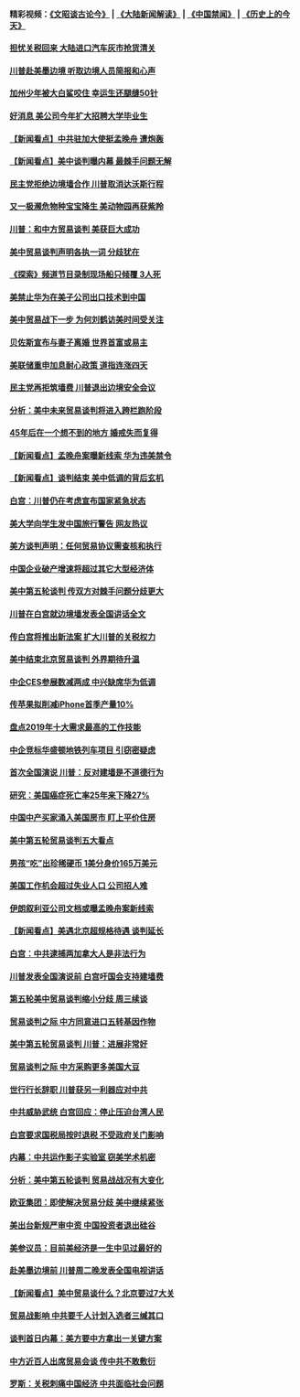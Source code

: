 #### 精彩视频：[《文昭谈古论今》](https://github.com/gfw-breaker/wenzhao/blob/master/README.md?t=01110030) | [《大陆新闻解读》](https://github.com/gfw-breaker/ntdtv-comedy/blob/master/README.md?t=01110030) | [《中国禁闻》](https://github.com/gfw-breaker/ntdtv-news/blob/master/README.md?t=01110030) | [《历史上的今天》](https://github.com/gfw-breaker/today-in-history/blob/master/README.md?t=01110030) 

#### [担忧关税回来 大陆进口汽车灰市抢货清关](../pages/nsc412/n10966734.md?t=01110030) 

#### [川普赴美墨边境 听取边境人员简报和心声](../pages/nsc412/n10966781.md?t=01110030) 

#### [加州少年被大白鲨咬住 幸运生还腿缝50针](../pages/nsc412/n10966637.md?t=01110030) 

#### [好消息 美公司今年扩大招聘大学毕业生](../pages/nsc412/n10966671.md?t=01110030) 

#### [【新闻看点】中共驻加大使挺孟晚舟 遭炮轰](../pages/nsc412/n10966495.md?t=01110030) 

#### [【新闻看点】美中谈判曝内幕 最棘手问题无解](../pages/nsc412/n10966115.md?t=01110030) 

#### [民主党拒绝边境墙合作 川普取消达沃斯行程](../pages/nsc412/n10966613.md?t=01110030) 

#### [又一极濒危物种宝宝降生 美动物园再获紫羚](../pages/nsc412/n10966526.md?t=01110030) 

#### [川普：和中方贸易谈判 美获巨大成功](../pages/nsc412/n10966506.md?t=01110030) 

#### [美中贸易谈判声明各执一词 分歧犹在](../pages/nsc412/n10966376.md?t=01110030) 

#### [《探索》频道节目录制现场船只倾覆 3人死](../pages/nsc412/n10966232.md?t=01110030) 

#### [美禁止华为在美子公司出口技术到中国](../pages/nsc412/n10966359.md?t=01110030) 

#### [美中贸易战下一步 为何刘鹤访美时间受关注](../pages/nsc412/n10964471.md?t=01110030) 

#### [贝佐斯宣布与妻子离婚 世界首富或易主](../pages/nsc412/n10964638.md?t=01110030) 

#### [美联储重申加息耐心政策 道指连涨四天](../pages/nsc412/n10964591.md?t=01110030) 

#### [民主党再拒筑墙费 川普退出边境安全会议](../pages/nsc412/n10964507.md?t=01110030) 

#### [分析：美中未来贸易谈判将进入跨栏跑阶段](../pages/nsc412/n10964449.md?t=01110030) 

#### [45年后在一个想不到的地方 婚戒失而复得](../pages/nsc412/n10964454.md?t=01110030) 

#### [【新闻看点】孟晚舟案曝新线索 华为违美禁令](../pages/nsc412/n10964307.md?t=01110030) 

#### [【新闻看点】谈判结束 美中低调的背后玄机](../pages/nsc412/n10964036.md?t=01110030) 

#### [白宫：川普仍在考虑宣布国家紧急状态](../pages/nsc412/n10964312.md?t=01110030) 

#### [美大学向学生发中国旅行警告 网友热议](../pages/nsc412/n10964289.md?t=01110030) 

#### [美方谈判声明：任何贸易协议需查核和执行](../pages/nsc412/n10964102.md?t=01110030) 

#### [中国企业破产增速将超过其它大型经济体](../pages/nsc412/n10964069.md?t=01110030) 

#### [美中第五轮谈判 传双方对棘手问题分歧更大](../pages/nsc412/n10964058.md?t=01110030) 

#### [川普在白宫就边境墙发表全国讲话全文](../pages/nsc412/n10964007.md?t=01110030) 

#### [传白宫将推出新法案 扩大川普的关税权力](../pages/nsc412/n10963994.md?t=01110030) 

#### [美中结束北京贸易谈判 外界期待升温](../pages/nsc412/n10962435.md?t=01110030) 

#### [中企CES参展数减两成 中兴缺席华为低调](../pages/nsc412/n10962287.md?t=01110030) 

#### [传苹果拟削减iPhone首季产量10%](../pages/nsc412/n10963240.md?t=01110030) 

#### [盘点2019年十大需求最高的工作技能](../pages/nsc412/n10962606.md?t=01110030) 

#### [中企竞标华盛顿地铁列车项目 引窃密疑虑](../pages/nsc412/n10962276.md?t=01110030) 

#### [首次全国演说 川普：反对建墙是不道德行为](../pages/nsc412/n10962709.md?t=01110030) 

#### [研究：美国癌症死亡率25年来下降27%](../pages/nsc412/n10962370.md?t=01110030) 

#### [中国中产买家涌入美国房市 盯上平价住房](../pages/nsc412/n10962309.md?t=01110030) 

#### [美中第五轮贸易谈判五大看点](../pages/nsc412/n10962359.md?t=01110030) 

#### [男孩“吃”出珍稀硬币 1美分身价165万美元](../pages/nsc412/n10962277.md?t=01110030) 

#### [美国工作机会超过失业人口 公司招人难](../pages/nsc412/n10962132.md?t=01110030) 

#### [伊朗叙利亚公司文档或曝孟晚舟案新线索](../pages/nsc412/n10962067.md?t=01110030) 

#### [【新闻看点】美遇北京超规格待遇 谈判延长](../pages/nsc412/n10961905.md?t=01110030) 

#### [白宫：中共逮捕两加拿大人是非法行为](../pages/nsc412/n10962084.md?t=01110030) 

#### [川普发表全国演说前 白宫吁国会支持建墙费](../pages/nsc412/n10962064.md?t=01110030) 

#### [第五轮美中贸易谈判缩小分歧 周三续谈](../pages/nsc412/n10961892.md?t=01110030) 

#### [贸易谈判之际 中方同意进口五转基因作物](../pages/nsc412/n10961808.md?t=01110030) 

#### [美中第五轮贸易谈判 川普：进展非常好](../pages/nsc412/n10961683.md?t=01110030) 

#### [贸易谈判之际 中方采购更多美国大豆](../pages/nsc412/n10961107.md?t=01110030) 

#### [世行行长辞职 川普获另一利器应对中共](../pages/nsc412/n10961551.md?t=01110030) 

#### [中共威胁武统 白宫回应：停止压迫台湾人民](../pages/nsc412/n10961171.md?t=01110030) 

#### [白宫要求国税局按时退税 不受政府关门影响](../pages/nsc412/n10960626.md?t=01110030) 

#### [内幕：中共运作影子实验室 窃美学术机密](../pages/nsc412/n10960558.md?t=01110030) 

#### [分析：美中第五轮谈判 贸易战战况有大变化](../pages/nsc412/n10960121.md?t=01110030) 

#### [欧亚集团：即使解决贸易分歧 美中继续紧张](../pages/nsc412/n10960173.md?t=01110030) 

#### [美出台新规严审中资 中国投资者退出硅谷](../pages/nsc412/n10960181.md?t=01110030) 

#### [美参议员：目前美经济是一生中见过最好的](../pages/nsc412/n10960085.md?t=01110030) 

#### [赴美墨边境前 川普周二晚发表全国电视讲话](../pages/nsc412/n10960029.md?t=01110030) 

#### [【新闻看点】美中贸易谈什么？北京要过7大关](../pages/nsc412/n10959840.md?t=01110030) 

#### [贸易战影响 中共要千人计划入选者三缄其口](../pages/nsc412/n10959988.md?t=01110030) 

#### [谈判首日内幕：美方要中方拿出一关键方案](../pages/nsc412/n10959854.md?t=01110030) 

#### [中方近百人出席贸易会谈 传中共不敢敷衍](../pages/nsc412/n10959798.md?t=01110030) 

#### [罗斯：关税刺痛中国经济 中共面临社会问题](../pages/nsc412/n10959690.md?t=01110030) 

